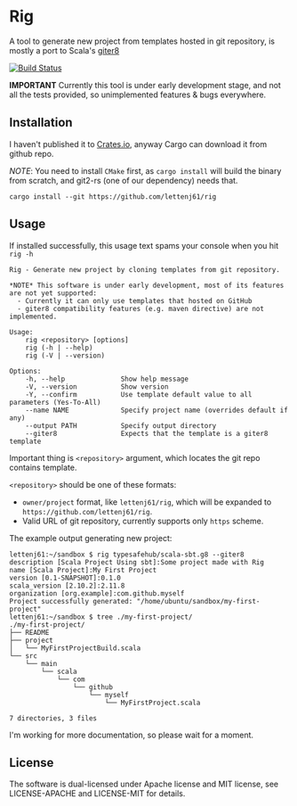 # Rig

A tool to generate new project from templates hosted in git repository, is mostly a port to Scala's [giter8][g8]

[![Build Status](https://travis-ci.org/lettenj61/rig.svg?branch=master)](https://travis-ci.org/lettenj61/rig)

__IMPORTANT__ Currently this tool is under early development stage, and not all the tests provided,
so unimplemented features & bugs everywhere.

## Installation

I haven't published it to [Crates.io][cratesio], anyway Cargo can download it from github repo.

_NOTE_: You need to install `CMake` first, as `cargo install` will build the binary from scratch, and git2-rs (one of our dependency) needs that.

```
cargo install --git https://github.com/lettenj61/rig
```

## Usage

If installed successfully, this usage text spams your console when you hit `rig -h`

```
Rig - Generate new project by cloning templates from git repository.

*NOTE* This software is under early development, most of its features are not yet supported:
  - Currently it can only use templates that hosted on GitHub
  - giter8 compatibility features (e.g. maven directive) are not implemented.

Usage:
    rig <repository> [options]
    rig (-h | --help)
    rig (-V | --version)

Options:
    -h, --help              Show help message
    -V, --version           Show version
    -Y, --confirm           Use template default value to all parameters (Yes-To-All)
    --name NAME             Specify project name (overrides default if any)
    --output PATH           Specify output directory
    --giter8                Expects that the template is a giter8 template
```

Important thing is `<repository>` argument, which locates the git repo contains template.

`<repository>` should be one of these formats:
- `owner/project` format, like `lettenj61/rig`, which will be expanded to `https://github.com/lettenj61/rig`.
- Valid URL of git repository, currently supports only `https` scheme.

The example output generating new project:

```
lettenj61:~/sandbox $ rig typesafehub/scala-sbt.g8 --giter8
description [Scala Project Using sbt]:Some project made with Rig
name [Scala Project]:My First Project
version [0.1-SNAPSHOT]:0.1.0
scala_version [2.10.2]:2.11.8
organization [org.example]:com.github.myself
Project successfully generated: "/home/ubuntu/sandbox/my-first-project"
lettenj61:~/sandbox $ tree ./my-first-project/
./my-first-project/
├── README
├── project
│   └── MyFirstProjectBuild.scala
└── src
    └── main
        └── scala
            └── com
                └── github
                    └── myself
                        └── MyFirstProject.scala

7 directories, 3 files
```

I'm working for more documentation, so please wait for a moment.

## License
The software is dual-licensed under Apache license and MIT license, see LICENSE-APACHE and LICENSE-MIT for details.


<!-- links -->
[cratesio]:https://crates.io/
[g8]:https://github.com/foundweekends/giter8
